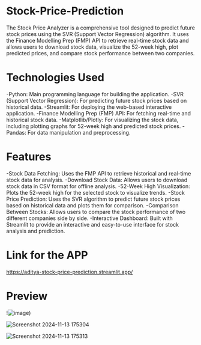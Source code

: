 # Stock-Price-Prediction
The Stock Price Analyzer is a comprehensive tool designed to predict future stock prices using the SVR (Support Vector Regression) algorithm. It uses the Finance Modelling Prep (FMP) API to retrieve real-time stock data and allows users to download stock data, visualize the 52-week high, plot predicted prices, and compare stock performance between two companies.

# Technologies Used
-Python: Main programming language for building the application.
-SVR (Support Vector Regression): For predicting future stock prices based on historical data.
-Streamlit: For deploying the web-based interactive application.
-Finance Modelling Prep (FMP) API: For fetching real-time and historical stock data.
-Matplotlib/Plotly: For visualizing the stock data, including plotting graphs for 52-week high and predicted stock prices.
-Pandas: For data manipulation and preprocessing.

# Features
-Stock Data Fetching: Uses the FMP API to retrieve historical and real-time stock data for analysis.
-Download Stock Data: Allows users to download stock data in CSV format for offline analysis.
-52-Week High Visualization: Plots the 52-week high for the selected stock to visualize trends.
-Stock Price Prediction: Uses the SVR algorithm to predict future stock prices based on historical data and plots them for comparison.
-Comparison Between Stocks: Allows users to compare the stock performance of two different companies side by side.
-Interactive Dashboard: Built with Streamlit to provide an interactive and easy-to-use interface for stock analysis and prediction.

# Link for the APP
   https://aditya-stock-price-prediction.streamlit.app/
# Preview

!![image](https://github.com/user-attachments/assets/a2315f30-5ed9-4053-8937-544997fbd64d))

![Screenshot 2024-11-13 175304](https://github.com/user-attachments/assets/7329c866-ec66-4003-84f4-efca92793600)

![Screenshot 2024-11-13 175313](https://github.com/user-attachments/assets/b9306f03-266a-48ff-98b6-2d97ae235991)



